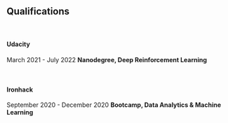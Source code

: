 <div class='PortMarker'>

## Qualifications

<br><div class='StyledHR'></div>

#### Udacity
March 2021 - July 2022
**Nanodegree, Deep Reinforcement Learning** 

<br><div class='StyledHR'></div>

#### Ironhack
September 2020 - December 2020
**Bootcamp, Data Analytics & Machine Learning** 

